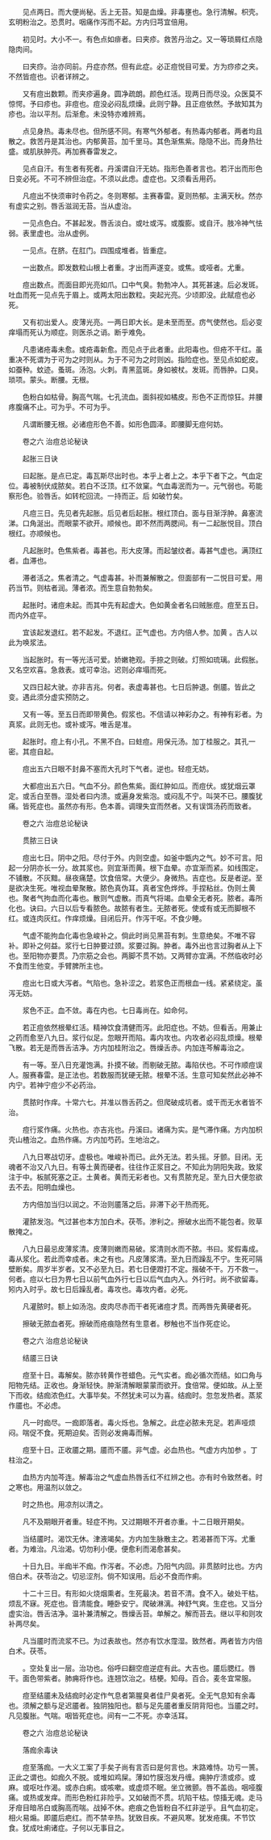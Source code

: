 <!-- { "loadSidebar": true } -->
　　见点两日。而大便尚秘。舌上无苔。知是血燥。非毒壅也。急行清解。枳壳。玄明粉治之。恐贯时。咽痛作泻而不起。方内归芎宜倍用。

　　初见时。大小不一。有色点如痱者。曰夹疹。救苦丹治之。又一等琐屑红点隐隐肉间。

　　曰夹痧。治亦同前。丹症亦然。但有此症。必正痘悦目可爱。方为痧疹之夹。不然皆痘也。识者详辨之。

　　又有痘出数颗。而夹疹遍身。圆净疏朗。颜色红活。现两日而尽没。众医莫不惊愕。予曰疹也。非痘也。痘没必闷乱烦燥。此则宁静。且正痘依然。予故知其为疹也。治以平剂。后渐愈。未没特亦难辨焉。

　　点见身热。毒未尽也。但所感不同。有寒气外郁者。有热毒内郁者。两者均且散之。救苦丹是其治也。内郁黄苔。加千里马。其色渐焦紫。隐隐不出。而身热壮盛。或肌肤肿亮。再加赛春雷发之。

　　见点自汗。有生者有死者。丹溪谓自汗无妨。指形色善者言也。若汗出而形色日变必死。不可不辨但治症。不须以此虑。虚症也。又须看舌用药。

　　凡痘出不快须审时令药之。冬则寒郁。主赛春雷。夏则热郁。主满天秋。然亦有虚实之别。唇舌滋润无苔。当从虚治。

　　一见点色白。不甚起发。唇舌淡白。或吐或泻。或腹膨。或自汗。肢冷神气怯弱。表里虚也。治从虚例。

　　一见点。在脐。在肛门。四围成堆者。皆重症。

　　一出数点。即发数粒山根上者重。才出而声遂变。或焦。或哑者。尤重。

　　痘出数点。而面目即光亮如爪。口中气臭。勃勃冲人。其死甚速。后必发斑。吐血而死一见点先于眉上。或两太阳出数粒。突起光亮。少顷即没。此赋痘也必死。

　　又有初出爱人。皮薄光亮。一两日即大长。是未至而至。疠气使然也。后必变痒塌而死认为顺症。则医杀之诮。断乎难免。

　　凡患诸疮毒未愈。或疮毒新愈。而见点于此者重。此阳毒也。但疮不干红。虽重决不死谓为于可为之时则从。为于不可为之时则凶。指险症也。至见点如蛇皮。如蚕种。蚊迹。蚤斑。汤泡。火刺。青黑蓝斑。身如被杖。发斑。而唇肿。口臭。琐项。蒙头。断腰。无根。

　　色粉白如枯骨。胸高气喘。七孔流血。面斜视如橘皮。形色不正而惊狂。并腰疼腹痛不止。可为乎。不可为乎。

　　凡谓断腰无根。必诸痘形色不善。如形色圆泽。即腰脚无痘何妨。

　　卷之六 治痘总论秘诀

　　起胀三日诀

　　曰起胀。是点已定。毒瓦斯尽出时也。本乎上者上之。本乎下者下之。气血定位。毒被制伏成脓矣。若白不泛顶。红不敛窠。气血毒泯而为一。元气弱也。苟能察形色。验唇舌。如转柁回流。一持而正。后 如破竹矣。

　　凡痘三日。先见者先起胀。后见者后起胀。根红顶白。面与目渐浮肿。鼻塞流涕。口角涎出。而眼蒙不欲开。顺候也。即不然而两腮间。有一二起胀悦目。顶白根红。亦顺候也。

　　凡起胀时。色焦紫者。毒甚也。形大皮薄。而起皱纹者。毒甚气虚也。满顶红者。血滞也。

　　滞者活之。焦者清之。气虚毒甚。补而兼解散之。但面部有一二悦目可爱。用药当节。则枯者润。薄者浓。而生意自勃勃矣。

　　起胀时。诸痘未起。而其中先有起虚大。色如黄金者名曰贼胀痘。痘至五日。而内外症平。

　　宜该起发退红。若不起发。不退红。正气虚也。方内倍人参。加黄 。古人以此为唤浆法。

　　当起胀时。有一等光活可爱。娇嫩艳观。手捺之则破。灯照如琉璃。此假胀。又名空欢喜。急救表。或可幸治。迟则必痒塌而死。

　　又四日起大驶。亦非吉兆。何者。表虚毒甚也。七日后肿退。倒靥。皆此之变。遇此须分虚实预防之。

　　又有一等。至五日而即带黄色。假浆也。不信请以神彩办之。有神有彩者。为真浆。此则无也。或补或泻。唯舌是准。

　　起胀时。痘上有小孔。不黑不白。曰蛀痘。用保元汤。加丁桂服之。其孔一密。其痘自起。

　　痘出五六日眼不封鼻不塞而大孔时下气者。逆也。轻痘无妨。

　　大都痘出五六日。气血不分。颜色焦紫。面红肿如瓜。而痘伏。或犹烟云罩定。或舌白至唇。湿处者曰内溃。或遍身发紫泡。或闷乱不宁。叫哭不已。腰腹犹痛。皆死症也。虽然亦有形。色本善。调理失宜而然者。又有误饵汤药而致者。

　　卷之六 治痘总论秘诀

　　贯脓三日诀

　　痘出七日。阴中之阳。尽付于外。内则空虚。如釜中甑内之气。妙不可言。阳起一分阴亦长一分。故其浆也。则宜渐而黄。根下血晕。亦宜渐而紧。如线围定。不铺散。不灰黯。昼夜痛楚。饮食倍常。大便少。身微热。吉症也。反是者逆。至是欲决生死。唯视血晕聚散。脓色真伪耳。真者宝色烨烨。手捏粘丝。伪则土黄也。聚者气拘血而化毒也。散则气虚散。而真气将竭。血晕全无者死。脓者。毒所化也。诀曰。六日以后专看脓色。故脓有者生。无脓者死。使或有或无而脚根不红。或连肉灰红。作痒烦燥。目闭后开。作泻干呕。不食少睡。

　　气虚不能拘血化毒也急峻补之。倘此时尚见黑苔有刺。生意绝矣。不唯不容补。即补之何益。浆行七日肿要过颈。浆要过胸。肿者。毒外出也言过胸者从上下也。至阳物亦要贯。乃宗筋之会也。两脚不贯不妨。又两臂亦宜满。不然临收时必不食而生他变。手臂脾所主也。

　　痘出七日或大泻者。气陷也。急补涩之。若浆色正而根血一线。紧紧绕定。虽泻无妨。

　　浆色不正。血不敛。毒在内也。七日毒尚在。如命何。

　　若正痘依然根晕红活。精神饮食清健而泻。此阳症也。不妨。但看舌。用兼止之药而愈至八九日。浆行似足。忽眼开而陷。毒内攻也。内攻者必闷乱烦燥。根晕飞散。若无是而唇舌洁净。方内加桂附治之。唇燥舌赤。内加连芩解毒治之。

　　有一等。至八日充灌饱满。扑摸不破。而剔破无脓。毒陷伏也。不可作顺痘误人。服赛春雷。是正法也。若数服而犹硬无脓。根晕不活。生意可知矣然此必神不内宁。若神宁痘少不必药治。

　　贯脓时作痒。十常六七。并准以唇舌药之。但爬破成坑者。或干而无水者皆不治。

　　痘行浆作痛。火热也。亦吉兆也。丹溪曰。诸痛为实。是气滞作痛。方内加枳壳山楂治之。血热作痛。方内加芍药。生地治之。

　　八九日寒战切牙。虚极也。唯峻补而已。此外无法。若头摇。牙颤。目闭。无魂者不治又八九日。有等土黄而硬者。往往作正浆目之。不知此为阴阳失政。致浆注于中。板腻死塞之正。土黄者。黄而无彩者也。又有贯脓充足。至九日大便忽欲去不去。阳明血燥也。

　　方内倍加当归以润之。不治则靥落之后。非滞下必干热而死。

　　灌脓发泡。气过甚也本方加白术。茯苓。渗利之。擦破水出而不能包者。败草散掩之。

　　八九日最忌皮薄浆清。皮薄则嫩而易破。浆清则水而不脓。书曰。浆假毒成。毒从浆化。若此而幸成者。未之有也。凡皮薄浆清。至九日而躁乱不宁。生死可隔壁断矣。周岁半岁者。又不必至九日。若七日便蹬打不定。揩破不干。万不救一。何者。痘以七日为界七日以前气血外行七日以后气血内入。外行时。尚不欲留毒。矧内入时乎。故七日后躁乱者。毒攻也。毒攻内者。必死。

　　凡灌脓时。额上如汤泡。皮肉尽赤而干者死诸痘才贯。而两唇先黄硬者死。

　　擦破无脓血者死。擦破而疮痕隐然有生意者。秽触也不当作死症论。

　　卷之六 治痘总论秘诀

　　结靥三日诀

　　痘至十日。毒解矣。脓亦转黄作苍蜡色。元气实者。痂必循次而结。如口角与阳物先结。正收也。身渐轻快。肿渐清解眼蒙蒙而欲开。食倍常。便如故。从上至下而收。结痂浓色红。大事毕矣。不然犹未可以为喜。结痂时。忽忽发热者。蒸浆作靥也。不必虑。

　　凡一时痂尽。一痂即落者。毒火烁也。急解之。此症必脓未充足。若声哑烦闷。喘促不食。死期迫矣。否则必发痈毒而解。

　　痘至十日。正收靥之期。靥而不靥。非气虚。必血热也。气虚方内加参 。丁柱治之。

　　血热方内加芩连。解毒治之气虚血热唇舌红不红辨之也。亦有时令致然者。时之寒也。用温剂以敛之。

　　时之热也。用凉剂以清之。

　　凡不及期眼开者重。轻症不拘。又过期眼不开者亦重。十二日眼开期矣。

　　当结靥时。渴饮无休。津液竭矣。方内加生脉散主之。若渴甚而下泻。尤重者。为难治。凡治渴。切勿利小便。便愈利而渴愈甚矣。

　　十日九日。半痂半不痂。作泻者。不必虑。乃阳气内回。非贯脓时比也。方内倍白术。茯苓治之。切忌涩剂。倘不知误用。后必不食而作痢。

　　十二十三日。有形如火烧烟熏者。生死最决。若音不清。食不入。破处干枯。烦乱不寐。死症也。音清能食。睡卧安宁。爬破淋漓。神舒气爽。生症也。又当分虚实治。唇舌洁净。温补兼清解之。唇燥舌苔。单解之。解而苔去。继以平和则攻补两尽矣。

　　凡当靥时而流浆不已。为过表故也。然亦有饮水霪湿。致然者。两者皆方内倍白术。茯苓。

　　。空处复出一层。治功也。俗呼曰翻空痘逆症有此。大吉也。靥后腮红。唇干。面色带紫者。肺痈将作也。连翘饮治之。桔梗。知母。百合。麦冬宜常服。

　　痘至结靥未及结痂时必定作气息者第腥臭者佳尸臭者死。全无气息知有余毒也。须解之额与足迟靥者。独阴独阳也。额与足先靥者重反阴背阳也。当靥之时。凡见腹胀。气喘。咽皆死症也。间有一二不死。亦幸活耳。

　　卷之六 治痘总论秘诀

　　落痂余毒诀

　　痘至落痂。一大义工案了手矣子尚有言否曰是何言也。末路难恃。功亏一篑。正此之谓也。如痂久不脱。或堆如鸡屎。薄如竹膜泡发丹缠。痈肿疔溃或疹。或麻。或呕吐作渴。或赤白痢。或咳嗽。或虚烦不眠。坐立微颤。唇不盖齿。咽哑腹痛。或热或发痒。而形色粉红非险乎。又如破而不贯。坑陷干枯。惊搐无魂。走马牙疳目暗吊白或胸高而喘。战掉不休。疤痕之色皆粉自不红非逆乎。且气血初定。相火易煽。即靥后疤红。而不禁辛热。犹致目疾。不避风寒。犹发疮痍。不节饮食。犹成吐痢诸症。子何以无事目之。

